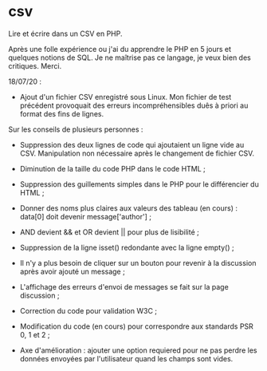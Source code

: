 # csv
Lire et écrire dans un CSV en PHP.

Après une folle expérience ou j'ai du apprendre le PHP en 5 jours et quelques notions de SQL. Je ne maîtrise pas ce langage, je veux bien des critiques. Merci.

18/07/20 : 

- Ajout d'un fichier CSV enregistré sous Linux. Mon fichier de test précédent provoquait des erreurs incompréhensibles duês à priori au format des fins de lignes.

Sur les conseils de plusieurs personnes : 

- Suppression des deux lignes de code qui ajoutaient un ligne vide au CSV. Manipulation non nécessaire après le changement de fichier CSV.

- Diminution de la taille du code PHP dans le code HTML ;

- Suppression des guillements simples dans le PHP pour le différencier du HTML ;

- Donner des noms plus claires aux valeurs des tableau (en cours) : data[0] doit devenir message['author'] ;

- AND devient && et OR devient || pour plus de lisibilité ;

- Suppression de la ligne isset() redondante avec la ligne empty() ;

- Il n'y a plus besoin de cliquer sur un bouton pour revenir à la discussion après avoir ajouté un message ;

- L'affichage des erreurs d'envoi de messages se fait sur la page discussion ;

- Correction du code pour validation W3C ;

- Modification du code (en cours) pour correspondre aux standards PSR 0, 1 et 2 ;

- Axe d'amélioration : ajouter une option requiered pour ne pas perdre les données envoyées par l'utilisateur quand les champs sont vides.

       
   
  
